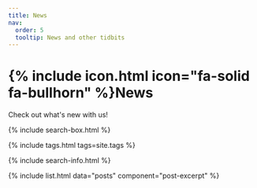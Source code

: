 ```yaml
---
title: News
nav:
  order: 5
  tooltip: News and other tidbits
---
```


# {% include icon.html icon="fa-solid fa-bullhorn" %}News

Check out what's new with us!

{% include search-box.html %}

{% include tags.html tags=site.tags %}

{% include search-info.html %}

{% include list.html data="posts" component="post-excerpt" %}

